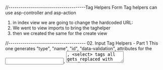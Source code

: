 //--------------------------------------Tag Helpers Form Tag helpers
can use asp-controller and asp-action
1. in index view we are going to change the hardcoded URL: 
2. We went to view imports to bring the taghelper
3. then we created the same for the create view

//-------------------------------------- 02. Input Tag Helpers - Part 1
This one generates "type", "name", "id", "data-validation", attributes for the <input>, <textarea>, <select> tags all gets replaced with asp-for
1. in create view : we do have to add @model as stronlgy typed view in order to use asp-for
2. We went to the first input and put asp-for
3. we wnt to email email and replaced this:  <input type="email" id="Email" name="Email" class="form-input" /> for <input asp-for="Email" type="email" class="form-input" />
4. IMPORTANT in the previous change it is possible to "sacar" type="email" if we provide the type in the actual personaddrequest like this:[DataType(DataType.EmailAddress)]
5. we have done the same for date
6. and as well for gender
7. We then used instead of this: <input type="radio" asp-for="Gender" value="Male" />
                <label for="Male">Male</label>

                <input type="radio" id="Female" name="Gender" value="Female" class="ml" />
                <label for="Female">Female</label>

                <input type="radio" id="Other" name="Gender" value="Other" class="ml" />
                <label for="Other">Other</label>

                we used this: 
                 @{
                    string[] genders = (string[])Enum.GetNames(typeof(GenderOptions));
                }
                @foreach (string gender in genders)
                {
                    <input type="radio" asp-for="Gender" value="@gender" />
                    <label for="@gender">@gender</label>
                }
8. then we did it with country
9. same as Receive newletters: we can take out the type checkboks if the type in the model is boolean

//-------------------------------------03. Input Tag Helpers - Part 2
instead of creating a foreach to list all the countries, there is another way to do it: 
1. first go to persons controller and modify create
2. we have to import rendering: using Microsoft.AspNetCore.Mvc.Rendering;
3. then in create view I used asp-items to retrieve countries easier

//---------------------------------04. Client Side Validations
there are two types of validation Import JQuery validation Scripts or "data-*" attributes in html tags auto generated with "asp-for" helper
1. we added the jquery scripts (three) at the end of create that will validate the data.
2. we added <span asp-validation-for="PersonName" class="text-red"></span> to show the actual error to the user
3. we added required for personaddrequest
4. We added the summary of all errors at the end with  <div asp-validation-summary="All" class="text-red"></div>

//---------------------------------- 05. Script Tag Helpers
Advantage of the jquery scripts we can cahe, but we can't rely only on jquery
we can use asp-fallback-src and asp-fallback-test
1. So in short we can have the physical file instead of quering the web just in case if the web is not accessible
2. so in this case I copied three js files obtained from the link inside of wwwroot
3. then we added the sections which will organize the scripts imported
4. In the Layout we then added @RenderSection("scripts", required: false) wich means render scripts but they are optional because of false

//----------------------------------06. Image Tag Helpers
so sometimes in some browser when using img, it can be stored in cache so when updating the image might not be loaded in the browser, we can solve this by using asp-append-version
1. we first created a new logo and use the snipping too to stored
2. then we pasted the logo inside of wwwwrootfolder
3. the we added the image inside of Layout
4. in create view we use in w-50 next to personname we used centger-box

//-----------------------------------07. Edit View
we will create the edit view which we did not so in the CRUD section
1. We have created the edit view first (it is a copy of create) 
2. in persons controller we created a new action method for edit
3. in the index view we added at the end this tag  <td style="width:20%"><a asp-controller="Persons" asp-action="Edit" asp-route-personID="@person.PersonID">Edit</a></td>
4. We added the tag options inthe index view 
5. in the controller we added the get and post methods for edit

//---------------------------------08. Delete View
1. first we created the view similarly as we have done for edit (sopy paste edit view to create delete)
2. now we are going to create the twoi action methods for post and get
3. we added the new delete button at the end of index

